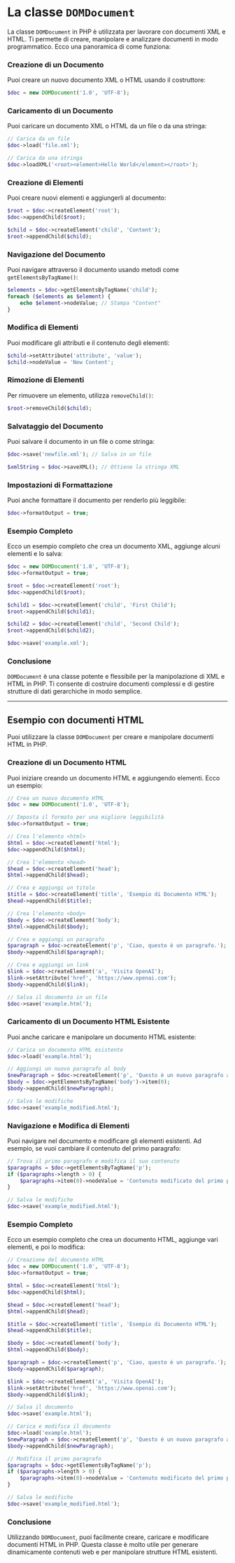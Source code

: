 # La classe `DOMDocument`

La classe `DOMDocument` in PHP è utilizzata per lavorare con documenti XML e HTML. Ti permette di creare, manipolare e analizzare documenti in modo programmatico. Ecco una panoramica di come funziona:

### Creazione di un Documento

Puoi creare un nuovo documento XML o HTML usando il costruttore:

```php
$doc = new DOMDocument('1.0', 'UTF-8');
```

### Caricamento di un Documento

Puoi caricare un documento XML o HTML da un file o da una stringa:

```php
// Carica da un file
$doc->load('file.xml');

// Carica da una stringa
$doc->loadXML('<root><element>Hello World</element></root>');
```

### Creazione di Elementi

Puoi creare nuovi elementi e aggiungerli al documento:

```php
$root = $doc->createElement('root');
$doc->appendChild($root);

$child = $doc->createElement('child', 'Content');
$root->appendChild($child);
```

### Navigazione del Documento

Puoi navigare attraverso il documento usando metodi come `getElementsByTagName()`:

```php
$elements = $doc->getElementsByTagName('child');
foreach ($elements as $element) {
    echo $element->nodeValue; // Stampa "Content"
}
```

### Modifica di Elementi

Puoi modificare gli attributi e il contenuto degli elementi:

```php
$child->setAttribute('attribute', 'value');
$child->nodeValue = 'New Content';
```

### Rimozione di Elementi

Per rimuovere un elemento, utilizza `removeChild()`:

```php
$root->removeChild($child);
```

### Salvataggio del Documento

Puoi salvare il documento in un file o come stringa:

```php
$doc->save('newfile.xml'); // Salva in un file

$xmlString = $doc->saveXML(); // Ottiene la stringa XML
```

### Impostazioni di Formattazione

Puoi anche formattare il documento per renderlo più leggibile:

```php
$doc->formatOutput = true;
```

### Esempio Completo

Ecco un esempio completo che crea un documento XML, aggiunge alcuni elementi e lo salva:

```php
$doc = new DOMDocument('1.0', 'UTF-8');
$doc->formatOutput = true;

$root = $doc->createElement('root');
$doc->appendChild($root);

$child1 = $doc->createElement('child', 'First Child');
$root->appendChild($child1);

$child2 = $doc->createElement('child', 'Second Child');
$root->appendChild($child2);

$doc->save('example.xml');
```

### Conclusione

`DOMDocument` è una classe potente e flessibile per la manipolazione di XML e HTML in PHP. Ti consente di costruire documenti complessi e di gestire strutture di dati gerarchiche in modo semplice.

---

## Esempio con documenti HTML

Puoi utilizzare la classe `DOMDocument` per creare e manipolare documenti HTML in PHP.

### Creazione di un Documento HTML

Puoi iniziare creando un documento HTML e aggiungendo elementi. Ecco un esempio:

```php
// Crea un nuovo documento HTML
$doc = new DOMDocument('1.0', 'UTF-8');

// Imposta il formato per una migliore leggibilità
$doc->formatOutput = true;

// Crea l'elemento <html>
$html = $doc->createElement('html');
$doc->appendChild($html);

// Crea l'elemento <head>
$head = $doc->createElement('head');
$html->appendChild($head);

// Crea e aggiungi un titolo
$title = $doc->createElement('title', 'Esempio di Documento HTML');
$head->appendChild($title);

// Crea l'elemento <body>
$body = $doc->createElement('body');
$html->appendChild($body);

// Crea e aggiungi un paragrafo
$paragraph = $doc->createElement('p', 'Ciao, questo è un paragrafo.');
$body->appendChild($paragraph);

// Crea e aggiungi un link
$link = $doc->createElement('a', 'Visita OpenAI');
$link->setAttribute('href', 'https://www.openai.com');
$body->appendChild($link);

// Salva il documento in un file
$doc->save('example.html');
```

### Caricamento di un Documento HTML Esistente

Puoi anche caricare e manipolare un documento HTML esistente:

```php
// Carica un documento HTML esistente
$doc->load('example.html');

// Aggiungi un nuovo paragrafo al body
$newParagraph = $doc->createElement('p', 'Questo è un nuovo paragrafo aggiunto.');
$body = $doc->getElementsByTagName('body')->item(0);
$body->appendChild($newParagraph);

// Salva le modifiche
$doc->save('example_modified.html');
```

### Navigazione e Modifica di Elementi

Puoi navigare nel documento e modificare gli elementi esistenti. Ad esempio, se vuoi cambiare il contenuto del primo paragrafo:

```php
// Trova il primo paragrafo e modifica il suo contenuto
$paragraphs = $doc->getElementsByTagName('p');
if ($paragraphs->length > 0) {
    $paragraphs->item(0)->nodeValue = 'Contenuto modificato del primo paragrafo.';
}

// Salva le modifiche
$doc->save('example_modified.html');
```

### Esempio Completo

Ecco un esempio completo che crea un documento HTML, aggiunge vari elementi, e poi lo modifica:

```php
// Creazione del documento HTML
$doc = new DOMDocument('1.0', 'UTF-8');
$doc->formatOutput = true;

$html = $doc->createElement('html');
$doc->appendChild($html);

$head = $doc->createElement('head');
$html->appendChild($head);

$title = $doc->createElement('title', 'Esempio di Documento HTML');
$head->appendChild($title);

$body = $doc->createElement('body');
$html->appendChild($body);

$paragraph = $doc->createElement('p', 'Ciao, questo è un paragrafo.');
$body->appendChild($paragraph);

$link = $doc->createElement('a', 'Visita OpenAI');
$link->setAttribute('href', 'https://www.openai.com');
$body->appendChild($link);

// Salva il documento
$doc->save('example.html');

// Carica e modifica il documento
$doc->load('example.html');
$newParagraph = $doc->createElement('p', 'Questo è un nuovo paragrafo aggiunto.');
$body->appendChild($newParagraph);

// Modifica il primo paragrafo
$paragraphs = $doc->getElementsByTagName('p');
if ($paragraphs->length > 0) {
    $paragraphs->item(0)->nodeValue = 'Contenuto modificato del primo paragrafo.';
}

// Salva le modifiche
$doc->save('example_modified.html');
```

### Conclusione

Utilizzando `DOMDocument`, puoi facilmente creare, caricare e modificare documenti HTML in PHP. Questa classe è molto utile per generare dinamicamente contenuti web e per manipolare strutture HTML esistenti.